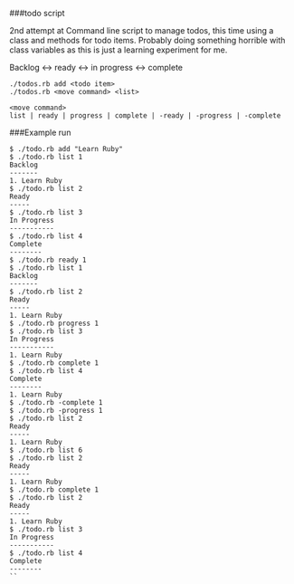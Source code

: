 ###todo script

2nd attempt at Command line script to manage todos, this time using a class and methods
for todo items. Probably doing something horrible with class variables as this is just a 
learning experiment for me.

Backlog <-> ready <-> in progress <-> complete


```
./todos.rb add <todo item>
./todos.rb <move command> <list>

<move command>
list | ready | progress | complete | -ready | -progress | -complete
```

###Example run
```
$ ./todo.rb add "Learn Ruby"
$ ./todo.rb list 1
Backlog
-------
1. Learn Ruby
$ ./todo.rb list 2
Ready
-----
$ ./todo.rb list 3
In Progress
-----------
$ ./todo.rb list 4
Complete
--------
$ ./todo.rb ready 1
$ ./todo.rb list 1
Backlog
-------
$ ./todo.rb list 2
Ready
-----
1. Learn Ruby
$ ./todo.rb progress 1
$ ./todo.rb list 3
In Progress
-----------
1. Learn Ruby
$ ./todo.rb complete 1
$ ./todo.rb list 4
Complete
--------
1. Learn Ruby
$ ./todo.rb -complete 1
$ ./todo.rb -progress 1
$ ./todo.rb list 2
Ready
-----
1. Learn Ruby
$ ./todo.rb list 6
$ ./todo.rb list 2
Ready
-----
1. Learn Ruby
$ ./todo.rb complete 1
$ ./todo.rb list 2
Ready
-----
1. Learn Ruby
$ ./todo.rb list 3
In Progress
-----------
$ ./todo.rb list 4
Complete
--------
``

